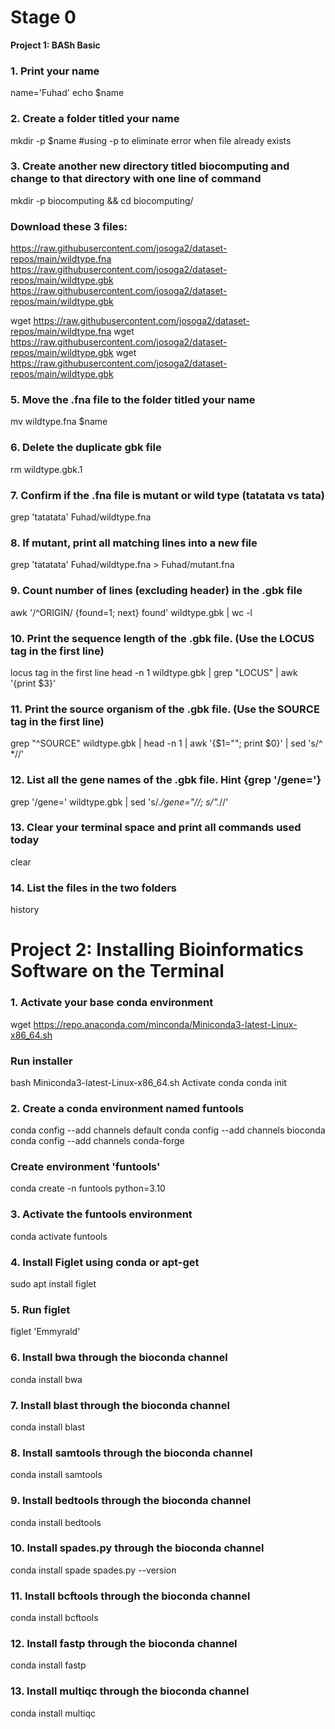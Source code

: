 # Stage 0
__Project 1: BASh Basic__


### 1. Print your name
name='Fuhad'
echo $name

### 2. Create a folder titled your name

mkdir -p $name
#using -p to eliminate error when file already exists

### 3. Create another new directory titled biocomputing and change to that directory with one line of command
mkdir -p  biocomputing && cd biocomputing/

### Download these 3 files:
https://raw.githubusercontent.com/josoga2/dataset-repos/main/wildtype.fna
https://raw.githubusercontent.com/josoga2/dataset-repos/main/wildtype.gbk
https://raw.githubusercontent.com/josoga2/dataset-repos/main/wildtype.gbk

wget https://raw.githubusercontent.com/josoga2/dataset-repos/main/wildtype.fna
wget https://raw.githubusercontent.com/josoga2/dataset-repos/main/wildtype.gbk
wget https://raw.githubusercontent.com/josoga2/dataset-repos/main/wildtype.gbk

### 5. Move the .fna file to the folder titled your name
mv wildtype.fna $name

### 6. Delete the duplicate gbk file
rm wildtype.gbk.1

### 7. Confirm if the .fna file is mutant or wild type (tatatata vs tata)
grep 'tatatata' Fuhad/wildtype.fna

### 8. If mutant, print all matching lines into a new file
grep 'tatatata' Fuhad/wildtype.fna > Fuhad/mutant.fna

### 9. Count number of lines (excluding header) in the .gbk file
awk '/^ORIGIN/ {found=1; next} found' wildtype.gbk | wc -l

### 10. Print the sequence length of the .gbk file. (Use the LOCUS tag in the first line)
locus tag in the first line
head -n 1 wildtype.gbk | grep "LOCUS" | awk '{print $3}'

### 11. Print the source organism of the .gbk file. (Use the SOURCE tag in the first line)
grep "^SOURCE" wildtype.gbk | head -n 1 | awk '{$1=""; print $0}' | sed 's/^ *//'

### 12. List all the gene names of the .gbk file. Hint {grep '/gene='}
grep '/gene=' wildtype.gbk | sed 's/.*\/gene="//; s/".*//'

### 13. Clear your terminal space and print all commands used today
clear

### 14. List the files in the two folders
history

# Project 2: Installing Bioinformatics Software on the Terminal

### 1. Activate your base conda environment
wget https://repo.anaconda.com/minconda/Miniconda3-latest-Linux-x86_64.sh
### Run installer
bash Miniconda3-latest-Linux-x86_64.sh
Activate conda
conda init

### 2. Create a conda environment named funtools
conda config --add channels default
conda config --add channels bioconda
conda config --add channels conda-forge
### Create environment 'funtools'
conda create -n funtools python=3.10

### 3. Activate the funtools environment
conda activate funtools

### 4. Install Figlet using conda or apt-get
sudo apt install figlet

### 5. Run figlet <your name>
figlet 'Emmyrald'

### 6. Install bwa through the bioconda channel
conda install bwa

### 7. Install blast through the bioconda channel
conda install blast

### 8. Install samtools through the bioconda channel
conda install samtools

### 9. Install bedtools through the bioconda channel
conda install bedtools

### 10. Install spades.py through the bioconda channel
conda install spade
spades.py --version

### 11. Install bcftools through the bioconda channel
conda install bcftools

### 12. Install fastp through the bioconda channel
conda install fastp

### 13. Install multiqc through the bioconda channel
conda install multiqc
